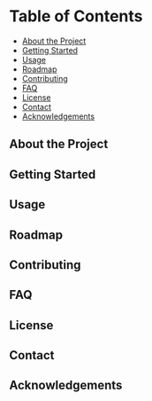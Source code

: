 <h1>Table of Contents</h1>
<ul>
  <li><a href="#about">About the Project</a></li>
  <li><a href="#started">Getting Started</a></li>
  <li><a href="#usage">Usage</a></li>
  <li><a href="#roadmap">Roadmap</a></li>
  <li><a href="#Contributing">Contributing</a></li>
  <li><a href="#FAQ">FAQ</a></li>
  <li><a href="#license">License</a></li>
  <li><a href="#contact">Contact</a></li>
  <li><a href="#acknowledge">Acknowledgements</a></li>
</ul>
<h2 id="about">About the Project</h2>
<h2 id="started">Getting Started</h2>
<h2 id="usage">Usage</h2>
<h2 id="roadmap">Roadmap</h2>
<h2 id="Contributing">Contributing</h2>
<h2 id="FAQ">FAQ</h2>
<h2 id="license">License</h2>
<h2 id="contact">Contact</h2>
<h2 id="acknowledge">Acknowledgements</h2>
